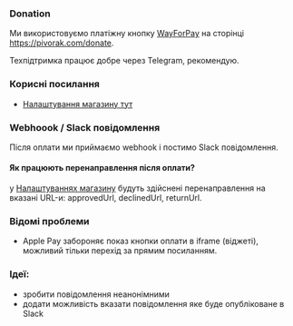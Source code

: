### Donation

Ми використовуємо платіжну кнопку [WayForPay](https://wayforpay.com/uk) на сторінці https://pivorak.com/donate.

Техпідтримка працює добре через Telegram, рекомендую.

### Корисні посилання

- [Налаштування магазину тут](https://m.wayforpay.com/uk/mportal/payed-block-configure/notice-update?id=50029)

### Webhoook / Slack повідомлення

Після оплати ми приймаємо webhook і постимо Slack повідомлення.

#### Як працюють перенаправлення після оплати?

у [Налаштуваннях магазину](https://m.wayforpay.com/uk/mportal/payed-block-configure/notice-update?id=50029) будуть здійснені перенаправлення на вказані URL-и: approvedUrl, declinedUrl, returnUrl.

### Відомі проблеми

- Apple Pay забороняє показ кнопки оплати в iframe (віджеті), можливий тільки перехід за прямим посиланням.

### Ідеї:
- зробити повідомлення неанонімними
- додати можливість вказати повідомлення яке буде опубліковане в Slack

